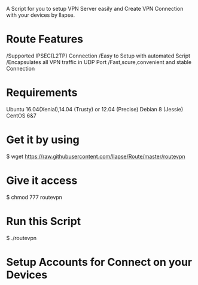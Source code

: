 A Script for you to setup VPN Server easily and Create VPN Connection with your devices by llapse.
# Route Features
/Supported IPSEC(L2TP) Connection
/Easy to Setup with automated Script
/Encapsulates all VPN traffic in UDP Port
/Fast,scure,convenient and stable Connection  
# Requirements
Ubuntu 16.04(Xenial),14.04 (Trusty) or 12.04 (Precise)
Debian 8 (Jessie) 
CentOS 6&7
# Get it by using
$ wget https://raw.githubusercontent.com/llapse/Route/master/routevpn
# Give it access
$ chmod 777 routevpn
# Run this Script
$ ./routevpn
# Setup Accounts for Connect on your Devices
